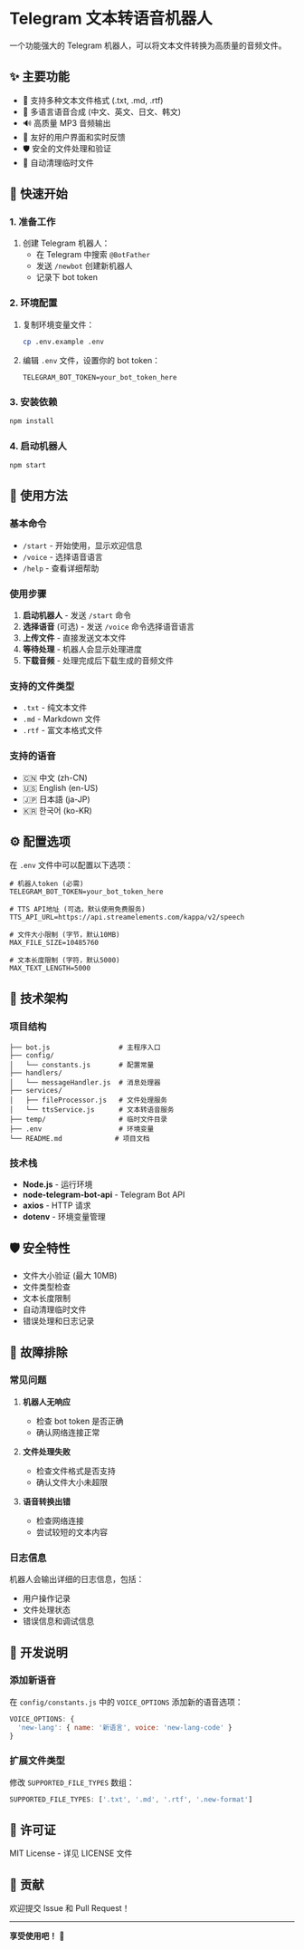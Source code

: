 # Telegram 文本转语音机器人

一个功能强大的 Telegram 机器人，可以将文本文件转换为高质量的音频文件。

## ✨ 主要功能

- 📄 支持多种文本文件格式 (.txt, .md, .rtf)
- 🎵 多语言语音合成 (中文、英文、日文、韩文)
- 🔊 高质量 MP3 音频输出
- 📱 友好的用户界面和实时反馈
- 🛡️ 安全的文件处理和验证
- 🧹 自动清理临时文件

## 🚀 快速开始

### 1. 准备工作

1. 创建 Telegram 机器人：
   - 在 Telegram 中搜索 `@BotFather`
   - 发送 `/newbot` 创建新机器人
   - 记录下 bot token

### 2. 环境配置

1. 复制环境变量文件：
   ```bash
   cp .env.example .env
   ```

2. 编辑 `.env` 文件，设置你的 bot token：
   ```env
   TELEGRAM_BOT_TOKEN=your_bot_token_here
   ```

### 3. 安装依赖

```bash
npm install
```

### 4. 启动机器人

```bash
npm start
```

## 📖 使用方法

### 基本命令

- `/start` - 开始使用，显示欢迎信息
- `/voice` - 选择语音语言
- `/help` - 查看详细帮助

### 使用步骤

1. **启动机器人** - 发送 `/start` 命令
2. **选择语音** (可选) - 发送 `/voice` 命令选择语音语言
3. **上传文件** - 直接发送文本文件
4. **等待处理** - 机器人会显示处理进度
5. **下载音频** - 处理完成后下载生成的音频文件

### 支持的文件类型

- `.txt` - 纯文本文件
- `.md` - Markdown 文件
- `.rtf` - 富文本格式文件

### 支持的语音

- 🇨🇳 中文 (zh-CN)
- 🇺🇸 English (en-US)
- 🇯🇵 日本語 (ja-JP)
- 🇰🇷 한국어 (ko-KR)

## ⚙️ 配置选项

在 `.env` 文件中可以配置以下选项：

```env
# 机器人token (必需)
TELEGRAM_BOT_TOKEN=your_bot_token_here

# TTS API地址 (可选，默认使用免费服务)
TTS_API_URL=https://api.streamelements.com/kappa/v2/speech

# 文件大小限制 (字节，默认10MB)
MAX_FILE_SIZE=10485760

# 文本长度限制 (字符，默认5000)
MAX_TEXT_LENGTH=5000
```

## 🔧 技术架构

### 项目结构

```
├── bot.js                 # 主程序入口
├── config/
│   └── constants.js       # 配置常量
├── handlers/
│   └── messageHandler.js  # 消息处理器
├── services/
│   ├── fileProcessor.js   # 文件处理服务
│   └── ttsService.js      # 文本转语音服务
├── temp/                  # 临时文件目录
├── .env                   # 环境变量
└── README.md             # 项目文档
```

### 技术栈

- **Node.js** - 运行环境
- **node-telegram-bot-api** - Telegram Bot API
- **axios** - HTTP 请求
- **dotenv** - 环境变量管理

## 🛡️ 安全特性

- 文件大小验证 (最大 10MB)
- 文件类型检查
- 文本长度限制
- 自动清理临时文件
- 错误处理和日志记录

## 🐛 故障排除

### 常见问题

1. **机器人无响应**
   - 检查 bot token 是否正确
   - 确认网络连接正常

2. **文件处理失败**
   - 检查文件格式是否支持
   - 确认文件大小未超限

3. **语音转换出错**
   - 检查网络连接
   - 尝试较短的文本内容

### 日志信息

机器人会输出详细的日志信息，包括：
- 用户操作记录
- 文件处理状态
- 错误信息和调试信息

## 📝 开发说明

### 添加新语音

在 `config/constants.js` 中的 `VOICE_OPTIONS` 添加新的语音选项：

```javascript
VOICE_OPTIONS: {
  'new-lang': { name: '新语言', voice: 'new-lang-code' }
}
```

### 扩展文件类型

修改 `SUPPORTED_FILE_TYPES` 数组：

```javascript
SUPPORTED_FILE_TYPES: ['.txt', '.md', '.rtf', '.new-format']
```

## 📜 许可证

MIT License - 详见 LICENSE 文件

## 🤝 贡献

欢迎提交 Issue 和 Pull Request！

---

**享受使用吧！** 🎉